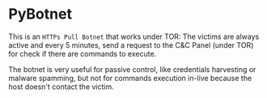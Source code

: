 # PyBotnet

This is an `HTTPs Pull Botnet` that works under TOR:
The victims are always active and every 5 minutes, send a request to the C&C Panel (under TOR) for check if there are commands to execute.

The botnet is very useful for passive control, like credentials harvesting or malware spamming, but not for commands execution in-live because the host doesn't contact the victim.

